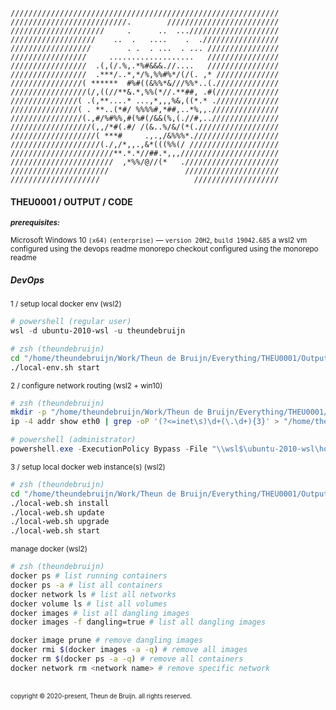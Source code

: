 ```
////////////////////////////////////////////////////////////
//////////////////////////.        /////////////////////////
/////////////////////     .      ..  ...////////////////////
///////////////////    ..  .   ....    .  ./////////////////
//////////////////        . .  . ...  . ... ////////////////
/////////////////     ...................   ////////////////
/////////////////  .(,(/.%,.*%#&&&.//....   ////////////////
/////////////////  .***/..*,*/%,%%#%*/(/(. ,* //////////////
////////////////( ******  #%#((&%%*&///%%*..(.//////////////
/////////////////(/,((//**&.*,%%(*//.**##, .#(//////////////
///////////////( .(,**....* ...,*,,,%&,((*.* .//////////////
///////////////( . **..(*#/ %%%%#,*##,..*%,,.///////////////
////////////////(.,#/%#%%,#(%#(/&&(%,(.//#,..///////////////
//////////////////(,,/*#(.#/ /(&..%/&/(*(.//////////////////
///////////////////( ***#     .,.,/&%%%*.///////////////////
////////////////////(./,/*,,.,&*(((%%(/ ////////////////////
///////////////////////**.*.*//##.*,,,//////////////////////
///////////////////////  ,*%%/@//(*   ./////////////////////
//////////////////////                 /////////////////////
////////////////////                     ///////////////////
```
#### THEU0001 / OUTPUT / CODE

<sup><b>_prerequisites:_</b>\
\
Microsoft Windows 10 `(x64)` `(enterprise)` — `version 20H2`, `build 19042.685`
a wsl2 vm configured using the devops readme
monorepo checkout configured using the monorepo readme
</sup>

##### DevOps
<sup>1 / setup local docker env (wsl2)</sup>

```powershell
# powershell (regular user)
wsl -d ubuntu-2010-wsl -u theundebruijn
```
```zsh
# zsh (theundebruijn)
cd "/home/theundebruijn/Work/Theun de Bruijn/Everything/THEU0001/Output/Code/DevOps/"
./local-env.sh start
```
<sup>2 / configure network routing (wsl2 + win10)</sup>

```zsh
# zsh (theundebruijn)
mkdir -p "/home/theundebruijn/Work/Theun de Bruijn/Everything/THEU0001/Output/Code/DevOps/_tmp/"
ip -4 addr show eth0 | grep -oP '(?<=inet\s)\d+(\.\d+){3}' > "/home/theundebruijn/Work/Theun de Bruijn/Everything/THEU0001/Output/Code/DevOps/_tmp/ip_addr.txt"
```
```powershell
# powershell (administrator)
powershell.exe -ExecutionPolicy Bypass -File "\\wsl$\ubuntu-2010-wsl\home\theundebruijn\Work\Theun de Bruijn\Everything\THEU0001\Output\Code\DevOps\_win10\update_windows_hosts.ps1"
```
<sup>3 / setup local docker web instance(s) (wsl2)</sup>

```zsh
# zsh (theundebruijn)
cd "/home/theundebruijn/Work/Theun de Bruijn/Everything/THEU0001/Output/Code/DevOps/"
./local-web.sh install
./local-web.sh update
./local-web.sh upgrade
./local-web.sh start
```
<sup>manage docker (wsl2)</sup>

```zsh
# zsh (theundebruijn)
docker ps # list running containers
docker ps -a # list all containers
docker network ls # list all networks
docker volume ls # list all volumes
docker images # list all dangling images
docker images -f dangling=true # list all dangling images

docker image prune # remove dangling images
docker rmi $(docker images -a -q) # remove all images
docker rm $(docker ps -a -q) # remove all containers
docker network rm <network name> # remove specific network
```
<br/>
<sub><sup>copyright © 2020-present, Theun de Bruijn. all rights reserved.</sup></sub>
